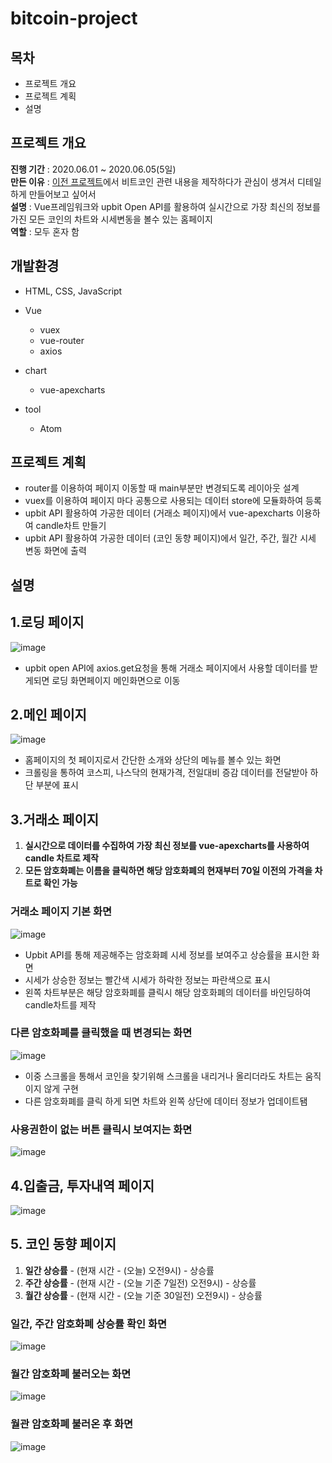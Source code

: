 # bitcoin-project

## 목차
- 프로젝트 개요
- 프로젝트 계획
- 설명

## 프로젝트 개요
**진행 기간** : 2020.06.01 ~ 2020.06.05(5일)  
**만든 이유** : [이전 프로젝트](https://github.com/jskim95/Vue-project)에서 비트코인 관련 내용을 제작하다가 관심이 생겨서 디테일하게 만들어보고 싶어서  
**설명** : Vue프레임워크와 upbit Open API를 활용하여 실시간으로 가장 최신의 정보를 가진 모든 코인의 차트와 시세변동을 볼수 있는 홈페이지  
**역할** : 모두 혼자 함  

## 개발환경
- HTML, CSS, JavaScript
- Vue
  - vuex
  - vue-router
  - axios
  
- chart
  - vue-apexcharts

- tool
  - Atom
  
## 프로젝트 계획
- router를 이용하여 페이지 이동할 때 main부분만 변경되도록 레이아웃 설계
- vuex를 이용하여 페이지 마다 공통으로 사용되는 데이터 store에 모듈화하여 등록
- upbit API 활용하여 가공한 데이터 (거래소 페이지)에서 vue-apexcharts 이용하여 candle차트 만들기
- upbit API 활용하여 가공한 데이터 (코인 동향 페이지)에서 일간, 주간, 월간 시세 변동 화면에 출력

## 설명

## 1.로딩 페이지
![image](https://user-images.githubusercontent.com/52224543/83846870-3f505500-a746-11ea-8c9d-c6aedde233af.png)
- upbit open API에 axios.get요청을 통해 거래소 페이지에서 사용할 데이터를 받게되면 로딩 화면페이지 메인화면으로 이동

## 2.메인 페이지
![image](https://user-images.githubusercontent.com/52224543/83848497-ed5cfe80-a748-11ea-9aff-c1dc103cbc26.png)
- 홈페이지의 첫 페이지로서 간단한 소개와 상단의 메뉴를 볼수 있는 화면
- 크롤링을 통하여 코스피, 나스닥의 현재가격, 전일대비 증감 데이터를 전달받아 하단 부분에 표시

## 3.거래소 페이지
1. **실시간으로 데이터를 수집하여 가장 최신 정보를 vue-apexcharts를 사용하여 candle 차트로 제작**
2. **모든 암호화폐는 이름을 클릭하면 해당 암호화폐의 현재부터 70일 이전의 가격을 차트로 확인 가능**

### 거래소 페이지 기본 화면
![image](https://user-images.githubusercontent.com/52224543/83849464-6dd02f00-a74a-11ea-8c19-9b3a3394fd36.png)

- Upbit API를 통해 제공해주는 암호화폐 시세 정보를 보여주고 상승률을 표시한 화면
- 시세가 상승한 정보는 빨간색 시세가 하락한 정보는 파란색으로 표시
- 왼쪽 차트부분은 해당 암호화폐를 클릭시 해당 암호화폐의 데이터를 바인딩하여 candle차트를 제작 

### 다른 암호화폐를 클릭했을 때 변경되는 화면
![image](https://user-images.githubusercontent.com/52224543/83850963-9eb16380-a74c-11ea-95be-f9d25bbdfa3f.png)

- 이중 스크롤을 통해서 코인을 찾기위해 스크롤을 내리거나 올리더라도 차트는 움직이지 않게 구현
- 다른 암호화폐를 클릭 하게 되면 차트와 왼쪽 상단에 데이터 정보가 업데이트됌

### 사용권한이 없는 버튼 클릭시 보여지는 화면
![image](https://user-images.githubusercontent.com/52224543/83851505-6eb69000-a74d-11ea-8742-881f96912cce.png)

## 4.입출금, 투자내역 페이지
![image](https://user-images.githubusercontent.com/52224543/83853084-b807df00-a74f-11ea-998c-c5fc43533ca8.png)

## 5. 코인 동향 페이지
1. **일간 상승률** - (현재 시간 - (오늘) 오전9시) - 상승률
2. **주간 상승률** - (현재 시간 - (오늘 기준 7일전) 오전9시) - 상승률
3. **월간 상승률** - (현재 시간 - (오늘 기준 30일전) 오전9시) - 상승률

### 일간, 주간 암호화폐 상승률 확인 화면
![image](https://user-images.githubusercontent.com/52224543/83853343-1f259380-a750-11ea-997f-2de1fbed55ed.png)

### 월간 암호화폐 불러오는 화면
![image](https://user-images.githubusercontent.com/52224543/83853943-fc47af00-a750-11ea-8ab9-13116ccedf38.png)

### 월관 암호화폐 불러온 후 화면
![image](https://user-images.githubusercontent.com/52224543/83854008-0c5f8e80-a751-11ea-9407-617c55a7cc48.png)

